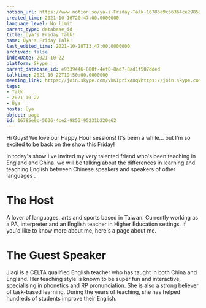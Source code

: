 ```yaml
---
notion_url: https://www.notion.so/ya-s-Friday-Talk-16785e9c56364ce2985395231b220e62
created_time: 2021-10-16T20:47:00.0000000
language_level: No limit
parent_type: database_id
title: Üya's Friday Talk!
name: Üya's Friday Talk!
last_edited_time: 2021-10-18T13:47:00.0000000
archived: false
indexDate: 2021-10-22
platform: Skype
parent_database_id: e9339446-880f-4ef0-8ad7-8ad1f507dded
talktime: 2021-10-22T19:50:00.0000000
meeting_link: https://join.skype.com/vkKIprixA0qVhttps://join.skype.com/vkKIprixA0qV
tags:
- Talk
- 2021-10-22
- Üya
hosts: Üya
object: page
id: 16785e9c-5636-4ce2-9853-95231b220e62
---
```


Hi Guys! 
We love our Happy Hour sessions! It's been a while... but I'm so excited to be back on the show this Friday!  

In today's show I've invited my very talented friend who's been teaching in England and China. 
we will be talking about the  differences in learning and teaching English between Chinese speakers and speakers of other languages .  


# The Host
A lover of languages, arts and sports based in Taiwan. Currently working as a PA, interpreter and an English teacher in Higher Education settings. 
If you'd like to know more about me, here's a page about me. 

# The Guest Speaker
Jiaqi is a CELTA qualified English teacher who has taught in both China and England. Her teaching style is known to be super fun and interactive, specialising in phonetics and RP pronunciation. She is also a strong believer of task-based learning. 
During the years of teaching, she has helped hundreds of students improve their English.
 
 
























